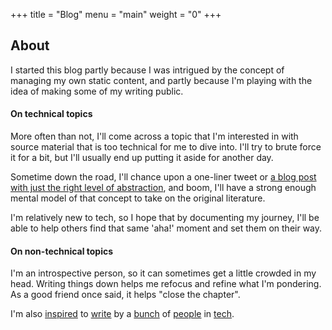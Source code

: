 +++
title = "Blog"
menu = "main"
weight = "0"
+++

## About

I started this blog partly because I was intrigued by the concept of managing my own static content, and partly because I'm playing with the idea of making some of my writing public.

#### On technical topics

More often than not, I'll come across a topic that I'm interested in with source material that is too technical for me to dive into. I'll try to brute force it for a bit, but I'll usually end up putting it aside for another day.

Sometime down the road, I'll chance upon a one-liner tweet or [a blog post with just the right level of abstraction](https://blog.mbrt.it/2017-10-01-demystifying-container-networking/), and boom, I'll have a strong enough mental model of that concept to take on the original literature.

I'm relatively new to tech, so I hope that by documenting my journey, I'll be able to help others find that same 'aha!' moment and set them on their way.

#### On non-technical topics

I'm an introspective person, so it can sometimes get a little crowded in my head. Writing things down helps me refocus and refine what I'm pondering. As a good friend once said, it helps "close the chapter".


I'm also [inspired](https://www.susanjfowler.com/) to [write](https://zachholman.com/) by a [bunch](https://blog.codinghorror.com) of [people](https://twitter.com/bitario) in [tech](https://www.paulgraham.com).
